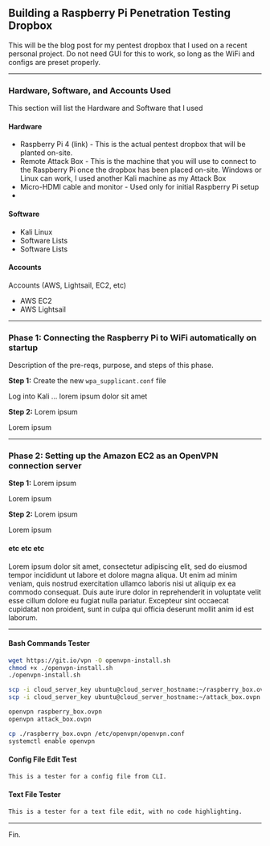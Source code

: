 ## Building a Raspberry Pi Penetration Testing Dropbox

This will be the blog post for my pentest dropbox that I used on a recent personal project. Do not need GUI for this to work, so long as the WiFi and configs are preset properly.

---

### Hardware, Software, and Accounts Used

This section will list the Hardware and Software that I used

#### Hardware

* Raspberry Pi 4 (link) - This is the actual pentest dropbox that will be planted on-site. 
* Remote Attack Box - This is the machine that you will use to connect to the Raspberry Pi once the dropbox has been placed on-site. Windows or Linux can work, I used another Kali machine as my Attack Box
* Micro-HDMI cable and monitor - Used only for initial Raspberry Pi setup
* 

#### Software

* Kali Linux
* Software Lists
* Software Lists

#### Accounts

Accounts (AWS, Lightsail, EC2, etc)
* AWS EC2
* AWS Lightsail

---

### **Phase 1**: Connecting the Raspberry Pi to WiFi automatically on startup

Description of the pre-reqs, purpose, and steps of this phase.

**Step 1:** Create the new ```wpa_supplicant.conf``` file

Log into Kali ... lorem ipsum dolor sit amet

**Step 2:** Lorem ipsum

Lorem ipsum

---

### **Phase 2**: Setting up the Amazon EC2 as an OpenVPN connection server

**Step 1:** Lorem ipsum

Lorem ipsum

**Step 2:** Lorem ipsum

Lorem ipsum

#### etc etc etc

Lorem ipsum dolor sit amet, consectetur adipiscing elit, sed do eiusmod tempor incididunt ut labore et dolore magna aliqua. Ut enim ad minim veniam, quis nostrud exercitation ullamco laboris nisi ut aliquip ex ea commodo consequat. Duis aute irure dolor in reprehenderit in voluptate velit esse cillum dolore eu fugiat nulla pariatur. Excepteur sint occaecat cupidatat non proident, sunt in culpa qui officia deserunt mollit anim id est laborum.

---

#### Bash Commands Tester

```bash
wget https://git.io/vpn -O openvpn-install.sh
chmod +x ./openvpn-install.sh
./openvpn-install.sh

scp -i cloud_server_key ubuntu@cloud_server_hostname:~/raspberry_box.ovpn ./
scp -i cloud_server_key ubuntu@cloud_server_hostname:~/attack_box.ovpn ./

openvpn raspberry_box.ovpn
openvpn attack_box.ovpn

cp ./raspberry_box.ovpn /etc/openvpn/openvpn.conf
systemctl enable openvpn
```

#### Config File Edit Test

```bash
This is a tester for a config file from CLI.
```

#### Text File Tester

```txt
This is a tester for a text file edit, with no code highlighting.
```


---

Fin.
